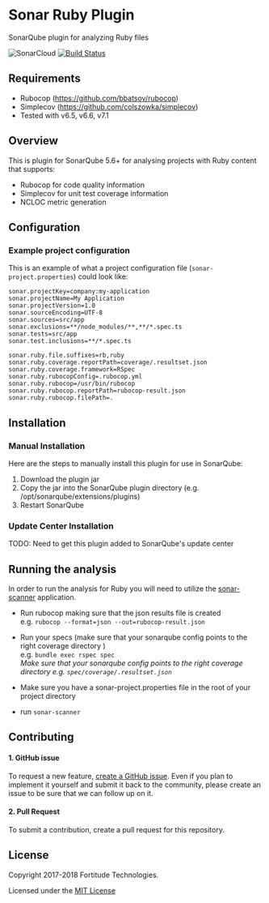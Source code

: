 # Sonar Ruby Plugin
SonarQube plugin for analyzing Ruby files

![SonarCloud](https://sonarcloud.io/api/project_badges/measure?project=com.fortitudetec.sonar%3Asonar-ruby-plugin&metric=alert_status)
[![Build Status](https://travis-ci.com/fortitudetec/sonar-ruby-plugin.svg?branch=master)](https://travis-ci.com/fortitudetec/sonar-ruby-plugin)

## Requirements
* Rubocop (https://github.com/bbatsov/rubocop)
* Simplecov (https://github.com/colszowka/simplecov)
* Tested with v6.5, v6.6, v7.1

## Overview
This is plugin for SonarQube 5.6+ for analysing projects with Ruby content that supports:

* Rubocop for code quality information
* Simplecov for unit test coverage information
* NCLOC metric generation

## Configuration

### Example project configuration
This is an example of what a project configuration file (`sonar-project.properties`) could look like:
```
sonar.projectKey=company:my-application
sonar.projectName=My Application
sonar.projectVersion=1.0
sonar.sourceEncoding=UTF-8
sonar.sources=src/app
sonar.exclusions=**/node_modules/**,**/*.spec.ts
sonar.tests=src/app
sonar.test.inclusions=**/*.spec.ts

sonar.ruby.file.suffixes=rb,ruby
sonar.ruby.coverage.reportPath=coverage/.resultset.json
sonar.ruby.coverage.framework=RSpec
sonar.ruby.rubocopConfig=.rubocop.yml
sonar.ruby.rubocop=/usr/bin/rubocop
sonar.ruby.rubocop.reportPath=rubocop-result.json
sonar.ruby.rubocop.filePath=.
```

## Installation

### Manual Installation
Here are the steps to manually install this plugin for use in SonarQube:

 1. Download the plugin jar
 2. Copy the jar into the SonarQube plugin directory (e.g. /opt/sonarqube/extensions/plugins)
 3. Restart SonarQube
 
### Update Center Installation
TODO: Need to get this plugin added to SonarQube's update center
 
## Running the analysis
In order to run the analysis for Ruby you will need to utilize the [sonar-scanner](https://docs.sonarqube.org/display/SCAN/Analyzing+with+SonarQube+Scanner) application.

* Run rubocop making sure that the json results file is created   
    e.g. `rubocop --format=json --out=rubocop-result.json`  
    
* Run your specs (make sure that your sonarqube config points to the right coverage directory )  
    e.g. `bundle exec rspec spec`  
    *Make sure that your sonarqube config points to the right coverage directory e.g. `spec/coverage/.resultset.json`*
    
* Make sure you have a sonar-project.properties file in the root of your project directory  
* run `sonar-scanner` 

## Contributing
#### 1. GitHub issue
To request a new feature, [create a GitHub issue](https://github.com/fortitudetec/sonar-ruby-plugin/issues/new). Even if you plan to implement it yourself and submit it back to the community, please create an issue to be sure that we can follow up on it.

#### 2. Pull Request
To submit a contribution, create a pull request for this repository.

## License

Copyright 2017-2018 Fortitude Technologies.

Licensed under the [MIT License](https://en.wikipedia.org/wiki/MIT_License)